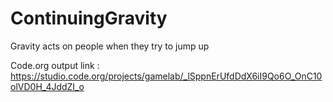 # ContinuingGravity
Gravity acts on people when they try to jump up

Code.org output link : https://studio.code.org/projects/gamelab/_lSppnErUfdDdX6iI9Qo6O_OnC10olVD0H_4JddZI_o
